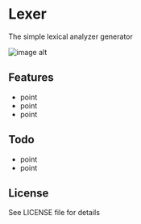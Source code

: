 # Lexer

The simple lexical analyzer generator

![image alt][1]
## Features

 - point
 - point
 - point

## Todo

 - point
 - point

## License

See LICENSE file for details


  [1]: https://raw.github.com/FedorKurilov/lexer/master/la.png
